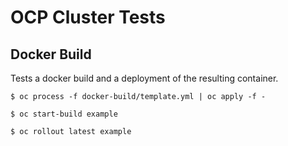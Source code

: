 # OCP Cluster Tests

## Docker Build

Tests a docker build and a deployment of the resulting container.

`$ oc process -f docker-build/template.yml | oc apply -f -`

`$ oc start-build example`

`$ oc rollout latest example`
